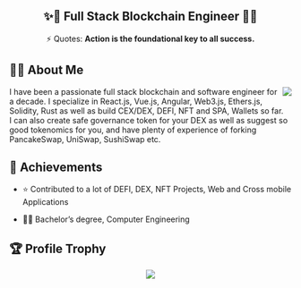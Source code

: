 <h2 align="center">✨🐢  Full Stack Blockchain Engineer 🚀✨</h2>
<div align="center">⚡ Quotes: <strong>Action is the foundational key to all success.</strong></div>

## 🕵️‍♂️ About Me
<img align="right" src="https://github-readme-streak-stats.herokuapp.com?user=0xMaxim&theme=blue-green" />
I have been a passionate full stack blockchain and software engineer for a decade. I specialize in React.js, Vue.js, Angular, Web3.js, Ethers.js, Solidity, Rust as well as build CEX/DEX, DEFI, NFT and SPA, Wallets so far. <br>I can also create safe governance token for your DEX as well as suggest so good tokenomics for you, and have plenty of experience of forking PancakeSwap, UniSwap, SushiSwap etc.

## 🚀 Achievements
- ⭐ Contributed to a lot of DEFI, DEX, NFT Projects, Web and Cross mobile Applications

- 👨‍🎓 Bachelor’s degree, Computer Engineering 


## 🏆 Profile Trophy

<p align="center">
  <a href="https://github.com/0xMaxim">
    <img src="https://github-profile-trophy.vercel.app/?username=0xMaxim&row=1&column=7&no-bg=true&margin-w=42"/>
  </a>
</p>

